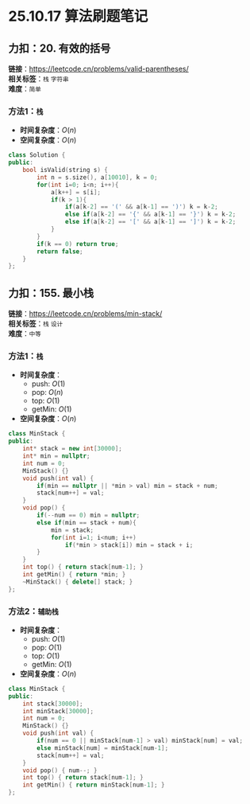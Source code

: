 # 25.10.17 算法刷题笔记

## 力扣：20. 有效的括号
**链接**：https://leetcode.cn/problems/valid-parentheses/  
**相关标签**：`栈` `字符串`  
**难度**：`简单`
### 方法1：`栈`
- **时间复杂度**：$O(n)$
- **空间复杂度**：$O(n)$
```cpp
class Solution {
public:
    bool isValid(string s) {
        int n = s.size(), a[10010], k = 0;
        for(int i=0; i<n; i++){
            a[k++] = s[i];
            if(k > 1){
                if(a[k-2] == '(' && a[k-1] == ')') k = k-2;
                else if(a[k-2] == '{' && a[k-1] == '}') k = k-2;
                else if(a[k-2] == '[' && a[k-1] == ']') k = k-2;
            }
        }
        if(k == 0) return true;
        return false;
    }
};
```

## 力扣：155. 最小栈
**链接**：https://leetcode.cn/problems/min-stack/  
**相关标签**：`栈` `设计`  
**难度**：`中等`
### 方法1：`栈`
- **时间复杂度**：
  - push: $O(1)$
  - pop: $O(n)$
  - top: $O(1)$
  - getMin: $O(1)$
- **空间复杂度**：$O(n)$
```cpp
class MinStack {
public:
    int* stack = new int[30000];
    int* min = nullptr;
    int num = 0;
    MinStack() {}
    void push(int val) {
        if(min == nullptr || *min > val) min = stack + num;
        stack[num++] = val;
    }
    void pop() {
        if(--num == 0) min = nullptr;
        else if(min == stack + num){
            min = stack;
            for(int i=1; i<num; i++)
                if(*min > stack[i]) min = stack + i;
        }
    }
    int top() { return stack[num-1]; }
    int getMin() { return *min; }
    ~MinStack() { delete[] stack; }
};
```
### 方法2：`辅助栈`
- **时间复杂度**：
  - push: $O(1)$
  - pop: $O(1)$
  - top: $O(1)$
  - getMin: $O(1)$
- **空间复杂度**：$O(n)$
```cpp
class MinStack {
public:
    int stack[30000];
    int minStack[30000];
    int num = 0;
    MinStack() {}
    void push(int val) {
        if(num == 0 || minStack[num-1] > val) minStack[num] = val;
        else minStack[num] = minStack[num-1];
        stack[num++] = val;
    }
    void pop() { num--; }
    int top() { return stack[num-1]; }
    int getMin() { return minStack[num-1]; }
};
```